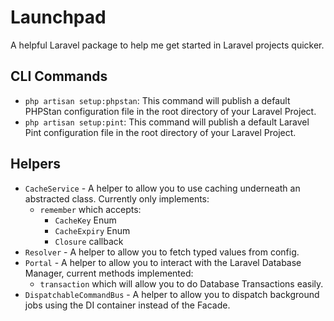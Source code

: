 # Launchpad

A helpful Laravel package to help me get started in Laravel projects quicker.


## CLI Commands

- `php artisan setup:phpstan`: This command will publish a default PHPStan configuration file in the root directory of your Laravel Project.
- `php artisan setup:pint`: This command will publish a default Laravel Pint configuration file in the root directory of your Laravel Project.

## Helpers

- `CacheService` - A helper to allow you to use caching underneath an abstracted class. Currently only implements:
  - `remember` which accepts:
    - `CacheKey` Enum
    - `CacheExpiry` Enum
    - `Closure` callback
- `Resolver` - A helper to allow you to fetch typed values from config.
- `Portal` - A helper to allow you to interact with the Laravel Database Manager, current methods implemented:
  - `transaction` which will allow you to do Database Transactions easily.
- `DispatchableCommandBus` - A helper to allow you to dispatch background jobs using the DI container instead of the Facade.
